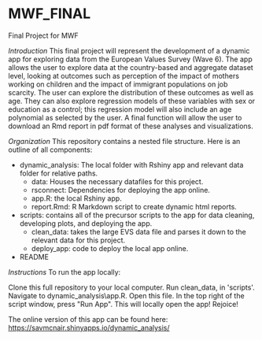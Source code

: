 # MWF_FINAL
Final Project for MWF

*Introduction* This final project will represent the development of a dynamic app for exploring data from the European Values Survey (Wave 6). The app allows the user to explore data at the country-based and aggregate dataset level, looking at outcomes such as perception of the impact of mothers working on children and the impact of immigrant populations on job scarcity. The user can explore the distribution of these outcomes as well as age. They can also explore regression models of these variables with sex or education as a control; this regression model will also include an age polynomial as selected by the user. A final function will allow the user to download an Rmd report in pdf format of these analyses and visualizations.

*Organization* This repository contains a nested file structure. Here is an outline of all components:
- dynamic_analysis: The local folder with Rshiny app and relevant data folder for relative paths.
    - data: Houses the necessary datafiles for this project.
    - rsconnect: Dependencies for deploying the app online.
    - app.R: the local Rshiny app.
    - report.Rmd: R Markdown script to create dynamic html reports.
- scripts: contains all of the precursor scripts to the app for data cleaning, developing plots, and deploying the app.
    - clean_data: takes the large EVS data file and parses it down to the relevant data for this project.
    - deploy_app: code to deploy the local app online.
- README

*Instructions* To run the app locally:

Clone this full repository to your local computer.
Run clean_data, in 'scripts'.
Navigate to dynamic_analysis\app.R. Open this file. In the top right of the script window, press "Run App".
This will locally open the app! Rejoice!

The online version of this app can be found here: 
https://savmcnair.shinyapps.io/dynamic_analysis/ 
